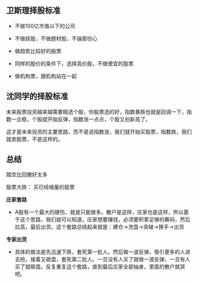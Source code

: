 

## 卫斯理择股标准

* 不做100亿市值以下的公司

* 不做妖股，不做题材股，不操那份心

* 做趋势比较好的股票

* 同样的股价的条件下，选择高价股，不做便宜的股票

* 做机构票，跟机构站在一起



## 沈同学的择股标准

未来股票投资越来越需要精选个股，你股票选的好，指数暴跌也就是回调一下，指数一企稳，个股就开始反弹，指数涨一点点，个股又创新高了。

这才是未来投资的主要思路，而不是说指数涨，我们就开始买股票，指数跌，我们就卖股票，不是这样的。



## 总结

踏空比回撤好太多

股票大跌： 买已经缩量的股票

**庄家套路**

* A股有一个最大的硬伤，就是只能做多。散户是这样，庄家也是这样，所以基于这个思路，我们就可以知道，庄家想要赚钱，必须要积累足够的筹码，然后拉高，最后出货。这个套路总结起来就是：建仓→洗盘→突破→换手→出货

**专家出货**

* 具体的做法是先迅速下跌，套死第一批人。然后做一波反弹，吸引更多的人进去抢，接着又砸盘，套死第二批人。一旦没有人买了就做一波反弹，一旦有人买了就砸盘。反复重复这个套路，直到最后庄家全部抽身，里面的散户就哭吧。

